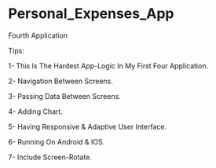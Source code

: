 # Personal_Expenses_App
Fourth Application

Tips:

1- This Is The Hardest App-Logic In My First Four Application.

2- Navigation Between Screens.

3- Passing Data Between Screens.

4- Adding Chart.

5- Having Responsive & Adaptive User Interface.

6- Running On Android & IOS.

7- Include Screen-Rotate.
